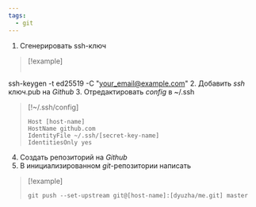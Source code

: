 ```yaml
---
tags:
  - git
---
```

1. Сгенерировать ssh-ключ
>[!example]
>  ```shell
ssh-keygen -t ed25519 -C "your_email@example.com"
2. Добавить *ssh* ключ.pub на *Github*
3. Отредактировать *config*  в ~/.ssh
>[!~/.ssh/config]
>  ```shell
>Host [host-name] 
> HostName github.com
> IdentityFile ~/.ssh/[secret-key-name]
> IdentitiesOnly yes
4. Создать репозиторий на  *Github*
5. В инициализированном *git*-репозитории написать 
>[!example]
>  ```shell
> git push --set-upstream git@[host-name]:[dyuzha/me.git] master
